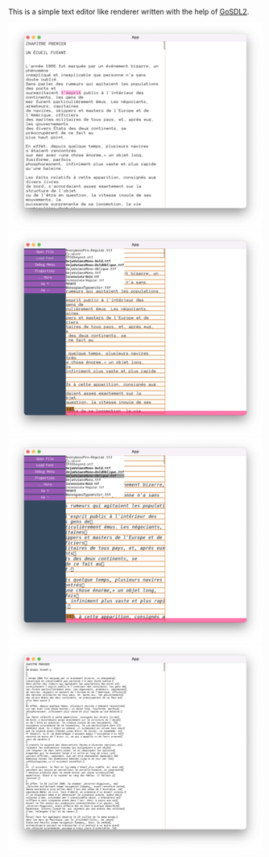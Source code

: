 This is a simple text editor like renderer written with the help of [GoSDL2](https://github.com/veandco/go-sdl2).

![Alt text](/screenshots/1.png?raw=true)
![Alt text](/screenshots/2.png?raw=true)
![Alt text](/screenshots/3.png?raw=true)
![Alt text](/screenshots/4.png?raw=true)

